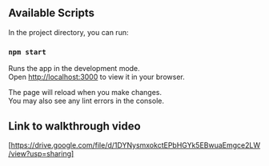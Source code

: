 ## Available Scripts

In the project directory, you can run:

### `npm start`

Runs the app in the development mode.\
Open [http://localhost:3000](http://localhost:3000) to view it in your browser.

The page will reload when you make changes.\
You may also see any lint errors in the console.

## Link to walkthrough video

[https://drive.google.com/file/d/1DYNysmxokctEPbHGYk5EBwuaEmgce2LW/view?usp=sharing]


